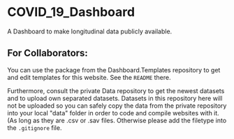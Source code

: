 # COVID_19_Dashboard

A Dashboard to make longitudinal data publicly available.

## For Collaborators:
You can use the package from the Dashboard.Templates repository to get and edit templates for this website. See the `README` there.

Furthermore, consult the private Data repository to get the newest datasets and to upload own separated datasets. Datasets in this repository here will not be uploaded so you can safely copy the data from the private repository into your local "data" folder in order to code and compile websites with it. (As long as they are .csv or .sav files. Otherwise please add the filetype into the `.gitignore` file.
